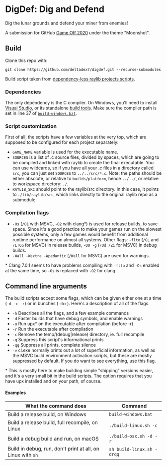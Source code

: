 # DigDef: Dig and Defend

Dig the lunar grounds and defend your miner from enemies!

A submission for GitHub [Game Off 2020](https://itch.io/jam/game-off-2020)
under the theme "Moonshot".

## Build

Clone this repo with:

```
git clone https://github.com/deltadex7/digdef.git --recurse-submodules
```

Build script taken from [dependency-less raylib projects scripts][rl-scr].

### Dependencies

The only dependency is the C compiler. On Windows, you'll need to install
[Visual Studio][visual-studio], or its standalone [build tools][vs-tools].
Make sure the compiler path is set in line 37 of
[`build-windows.bat`](build-windows.bat).

### Script customization

First of all, the scripts have a few variables at the very top, which
are supposed to be configured for each project separately:

- `GAME_NAME` variable is used for the executable name.
- `SOURCES` is a list of .c source files, divided by spaces, which are
  going to be compiled and linked with raylib to create the final
  executable. You can use wildcards, so if you have all your .c files
  in a directory called `src`, you can just set `SOURCES` to
  `../../src/*.c`. Note: the paths should be either absolute, or
  relative to `builds/platform`, hence `../../`, or relative to
  workspace directory: `./`.
- `RAYLIB_SRC` should point to the raylib/src directory. 
  In this case, it points to `./lib/raylib/src`, which links directly to
  the original raylib repo as a submodule.

### Compilation flags

- `-Os` (`/O1` with MSVC, `-O2` with clang\*) is used for release
  builds, to save space. Since it's a good practice to make your games
  run on the slowest possible systems, only a few games would benefit
  from additional runtime performance on almost all systems. Other
  flags: `-flto` (`/GL` and `/LTCG` for MSVC) in release builds, `-O0 -g` (`/Od /Zi` for MSVC) in debug builds.
- `-Wall -Wextra -Wpedantic` (`/Wall` for MSVC) are used for warnings.

\* Clang 7.0.1 seems to have problems compiling with `-flto` and `-Os`
enabled at the same time, so `-Os` is replaced with `-O2` for clang.

## Command line arguments

The build scripts accept some flags, which can be given either one at
a time (`-d -c -r`) or in bunches (`-dcr`). Here's a description of
all of the flags.

- `-h` Describes all the flags, and a few example commands
- `-d` Faster builds that have debug symbols, and enable warnings
- `-u` Run upx\* on the executable after compilation (before -r)
- `-r` Run the executable after compilation
- `-c` Remove the temp/(debug|release) directory, ie. full recompile
- `-q` Suppress this script's informational prints
- `-qq` Suppress all prints, complete silence
- `-v` cl.exe normally prints out a lot of superficial information, as
  well as the MSVC build environment activation scripts, but these are
  mostly suppressed by default. If you do want to see everything, use
  this flag.

\* This is mostly here to make building simple "shipping" versions
easier, and it's a very small bit in the build scripts. The option
requires that you have upx installed and on your path, of course.

#### Examples

| What the command does                                       | Command                   |
| ----------------------------------------------------------- | ------------------------- |
| Build a release build, on Windows                           | `build-windows.bat`       |
| Build a release build, full recompile, on Linux             | `./build-linux.sh -c`     |
| Build a debug build and run, on macOS                       | `./build-osx.sh -d -r`    |
| Build in debug, run, don't print at all, on Linux with `sh` | `sh build-linux.sh -drqq` |

[visual-studio]: https://visualstudio.microsoft.com/downloads/#visual-studio-community-2017
[vs-tools]: https://visualstudio.microsoft.com/downloads/#build-tools-for-visual-studio-2017
[rl-scr]: https://github.com/raysan5/raylib/tree/master/projects/scripts
